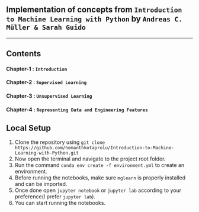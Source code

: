 ## Implementation of concepts from `Introduction to Machine Learning with Python` by `Andreas C. Müller & Sarah Guido`

<hr>

## Contents
#### Chapter-1 : `Introduction`
#### Chapter-2 : `Supervised Learning`
#### Chapter-3 : `Unsupervised Learning`
#### Chapter-4 : `Representing Data and Engineering Features`


## Local Setup
1. Clone the repository using `git clone https://github.com/hemanthkotaprolu/Introduction-to-Machine-Learning-with-Python.git`
1. Now open the terminal and navigate to the project root folder.
1. Run the command `conda env create -f environment.yml` to create an environment.
1. Before running the notebooks, make sure `mglearn` is properly installed and can be imported.
1. Once done open `jupyter notebook` or `jupyter lab` according to your preference(I prefer `jupyter lab`).
1. You can start running the notebooks.




